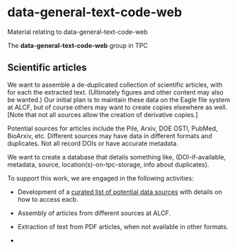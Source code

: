 # data-general-text-code-web
Material relating to data-general-text-code-web

The **data-general-text-code-web** group in TPC 

## Scientific articles

We want to assemble a de-duplicated collection of scientific articles, with for each the extracted text. (Ultimately figures and other content may also be wanted.) Our initial plan is to maintain these data on the Eagle file system at ALCF, but of course others may want to create copies elsewhere as well. [Note that not all sources allow the creation of derivative copies.]

Potential sources for articles include the Pile, Arxiv, DOE OSTI, PubMed, BioArxiv, etc. Different sources may have data in different formats and duplicates. Not all record DOIs or have accurate metadata. 

We want to create a database that details something like, (DOI-if-available, metadata, source, location(s)-on-tpc-storage, info about duplicates).

To support this work, we are engaged in the following activities:

* Development of a [curated list of potential data sources](https://docs.google.com/spreadsheets/d/1cGTAsrWMd2pLtYEi8W432SODt6RVM14YJPEsPhvq6uA/edit#gid=0) with details on how to access eacb.
* Assembly of articles from different sources at ALCF.
* Extraction of text from PDF articles, when not available in other formats.

* 
